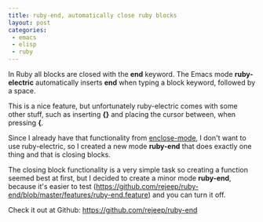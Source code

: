 ```yaml
---
title: ruby-end, automatically close ruby blocks
layout: post
categories:
 - emacs
 - elisp
 - ruby
---
```


In Ruby all blocks are closed with the **end** keyword. The Emacs mode
**ruby-electric** automatically inserts **end** when typing a block
keyword, followed by a space.

This is a nice feature, but unfortunately ruby-electric comes with
some other stuff, such as inserting **{}** and placing the cursor
between, when pressing **{**.

Since I already have that functionality from
[enclose-mode](https://github.com/rejeep/enclose), I don't want to use
ruby-electric, so I created a new mode **ruby-end** that does exactly
one thing and that is closing blocks.

The closing block functionality is a very simple task so creating a
function seemed best at first, but I decided to create a minor mode
**ruby-end**, because it's easier to test
(<https://github.com/rejeep/ruby-end/blob/master/features/ruby-end.feature>)
and you can turn it off.

Check it out at Github: <https://github.com/rejeep/ruby-end>
